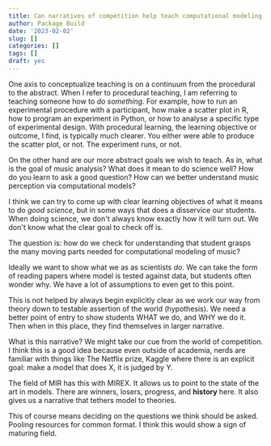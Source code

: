 ```yaml
---
title: Can narratives of competition help teach computational modeling of music?
author: Package Build
date: '2023-02-02'
slug: []
categories: []
tags: []
draft: yes
---
```


One axis to conceptualize teaching is on a continuum from the procedural to the abstract. 
When I refer to procedural teaching, I am referring to teaching someone how to _do something_.
For example, how to run an experimental procedure with a participant, how make a scatter plot in R, how to program an experiment in Python, or how to analyse a specific type of experimental design.
With procedural learning, the learning objective or outcome, I find, is typically much clearer.
You either were able to produce the scatter plot, or not.
The experiment runs, or not. 

On the other hand are our more abstract goals we wish to teach. 
As in, what is the goal of music analysis?
What does it mean to do science well?
How do you learn to ask a good question? 
How can we better understand music perception via computational models? 

I think we can try to come up with clear learning objectives of what it means to do _good science_, but in some ways that does a disservice our students.
When doing science, we don't always know exactly how it will turn out. 
We don't know what the clear goal to check off is.

The question is: how do we check for understanding that student grasps the many moving parts needed for computational modeling of music?

Ideally we want to show what we as as scientists _do_.
We can take the form of reading papers where model is tested against data, but students often wonder why.
We have a lot of assumptions to even get to this point.

This is not helped by  always begin explicitly clear as we work our way from theory down to testable assertion of the world (hypothesis).
We need a better point of entry to show students WHAT we do, and WHY we do it.
Then when in this place, they find themselves in larger narrative. 

What is this narrative?
We might take our cue from the world of competition. 
I think this is a good idea because even outside of academia, nerds are familiar with things like The Netflix prize, Kaggle where there is an explicit goal: make a model that does X, it is judged by Y.

The field of MIR has this with MIREX.
It allows us to point to the state of the art in models.
There are winners, losers, progress, and **history** here.
It also gives us a narrative that tethers model to theories.

This of course means deciding on the questions we think should be asked.
Pooling resources for common format.
I think this would show a sign of maturing field. 
